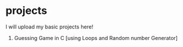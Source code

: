 # projects
I will upload my basic projects here!
1. Guessing Game in C [using Loops and Random number Generator]
